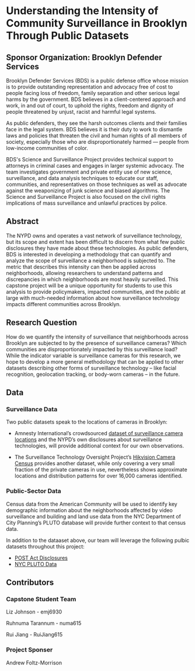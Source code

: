 # Understanding the Intensity of Community Surveillance in Brooklyn Through Public Datasets

## Sponsor Organization: Brooklyn Defender Services

Brooklyn Defender Services (BDS) is a public defense office whose mission is to provide outstanding representation and advocacy free of cost to people facing loss of freedom, family separation and other serious legal harms by the government. BDS believes in a client-centered approach and work, in and out of court, to uphold the rights, freedom and dignity of people threatened by unjust, racist and harmful legal systems. 


As public defenders, they see the harsh outcomes clients and their families face in the legal system. BDS believes it is their duty to work to dismantle laws and policies that threaten the civil and human rights of all members of society, especially those who are disproportionately harmed — people from low-income communities of color.


BDS's Science and Surveillance Project provides technical support to attorneys in criminal cases and engages in larger systemic advocacy. The team investigates government and private entity use of new science, surveillance, and data analysis techniques to educate our staff, communities, and representatives on those techniques as well as advocate against the weaponizing of junk science and biased algorithms. The Science and Surveillance Project is also focused on the civil rights implications of mass surveillance and unlawful practices by police.


## Abstract

The NYPD owns and operates a vast network of surveillance technology, but its scope and extent has been difficult to discern from what few public disclosures they have made about these technologies. As public defenders, BDS is interested in developing a methodology that can quantify and analyze the scope of surveillance a neighborhood is subjected to. The metric that describes this intensity can then be applied across neighborhoods, allowing researchers to understand patterns and discrepancies in which neighborhoods are most heavily surveilled. This capstone project will be a unique opportunity for students to use this analysis to provide policymakers, impacted communities, and the public at large with much-needed information about how surveillance technology impacts different communities across Brooklyn.

## Research Question

How do we quantify the intensity of surveillance that neighborhoods across Brooklyn are subjected to by the presence of surveillance cameras? Which communities are disproportionately impacted by this surveillance load? While the indicator variable is surveillance cameras for this research, we hope to develop a more general methodology that can be applied to other datasets describing other forms of surveillance technology – like facial recognition, geolocation tracking, or body-worn cameras – in the future.


## Data

### Surveillance Data

Two public datasets speak to the locations of cameras in Brooklyn:

* Amnesty International’s crowdsourced [dataset of surveillance camera locations](https://citizenevidence.org/2021/09/09/decode-surveillance-nyc/) and the NYPD’s own disclosures about surveillance technologies, will provide additional context for our own observations. 

* The Surveillance Technology Oversight Project’s [Hikvision Camera Census](https://www.stopspying.org/2021-hikvision) provides another dataset, while only covering a very small fraction of the private cameras in use, nevertheless shows approximate locations and distribution patterns for over 16,000 cameras identified.

### Public-Sector Data
Census data from the American Community will be used to identify key demographic information about the neighborhoods affected by video surveillance and building and land use data from the NYC Department of City Planning’s PLUTO database will provide further context to that census data.


In addition to the dataaset above, our team will leverage the following pulbic datasets throughout this project:

* [POST Act Disclosures](https://www1.nyc.gov/site/nypd/about/about-nypd/policy/post-act.page)
* [NYC PLUTO Data](https://www.nyc.gov/site/planning/data-maps/open-data/dwn-pluto-mappluto.page)

## Contributors

### Capstone Student Team

Liz Johnson - emj6930

Ruhnuma Tarannum - numa615

Rui Jiang - RuiJiang615

### Project Sponser

Andrew Foltz-Morrison 
